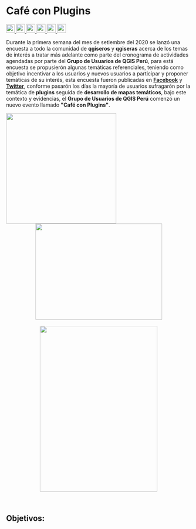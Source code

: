 # Café con Plugins
<p>
 <a href="https://github.com/qgispe">
  <img src="https://img.shields.io/badge/Grupo_de_Usuarios_QGIS_Perú-%258f01.svg?&style=for-the-badge&logo=qgis&logoColor=white" height="23">
  </a>
 <a href="https://gitter.im/CoffeewithPlugins/qgispe?utm_source=badge&utm_medium=badge&utm_campaign=pr-badge&utm_content=badge">
  <img src="https://img.shields.io/badge/Social_chat-Gitter-blue?&style=for-the-badge&logo=gitter&logoColor=white" height="24">
 </a>
 <a href="https://www.facebook.com/qgispe/">
  <img src="https://img.shields.io/badge/ facebook-%231877F2.svg?&style=for-the-badge&logo=facebook&logoColor=white" height=24.0>
 </a>
<a href="https://twitter.com/qgispe">
 <img src="https://img.shields.io/badge/twitter-%231DA1F2.svg?&style=for-the-badge&logo=twitter&logoColor=white" height=24>
</a>
<a href="https://www.youtube.com/channel/UCj5_XjZ-KpYBYhyrpjXJjcA?view_as=subscriber">
  <img src="https://img.shields.io/badge/youtube-%23FF0000.svg?&style=for-the-badge&logo=youtube&logoColor=white" height=24>
  </a>
<a href="https://open.spotify.com/playlist/1j8TUXUGpsmm0aKdVoRuEF?si=bDhduwf3T1KEu_o93dp07w">
  <img src="https://img.shields.io/badge/spotify-%231ED760.svg?&style=for-the-badge&logo=spotify&logoColor=white" height=24>
  </a>
</p>

Durante la primera semana del mes de setiembre del 2020 se lanzó una encuesta a todo la comunidad de **qgiseros** y **qgiseras** acerca de los temas de interés a tratar más adelante como parte del cronograma de actividades agendadas por parte del **Grupo de Usuarios de QGIS Perú**, para está encuesta se propusierón algunas temáticas referenciales, teniendo como objetivo incentivar a los usuarios y nuevos usuarios a participar y  proponer temáticas de su interés, esta encuesta fueron publicadas en [**Facebook**]() y [**Twitter**](), conforme pasarón los días la mayoría de usuarios sufragarón por la temática de **plugins** seguida de **desarrollo de mapas temáticos**, bajo este contexto y evidencias, el **Grupo de Usuarios de QGIS Perú** comenzó un nuevo evento llamado **"Café con Plugins"**.
<br/>

<p align="center">
 <a>
  <img src="https://raw.githubusercontent.com/barja8/CoffeewithPlugins/master/plots/qgispe_fb.png" width=300 align="left">
 </a>
<a>
  <img src="https://raw.githubusercontent.com/barja8/CoffeewithPlugins/master/plots/qgispe_twitter.png" width=345 height=261 align="rigth"  hspace="10">
 </a>
 <br/>
 <br/>
 <a>
  <img src="https://raw.githubusercontent.com/barja8/CoffeewithPlugins/master/plots/CoffeewithPlugins_flyer.png" width=320 height= 450>
  </a>
</p>
<br/>

## Objetivos:

## 

